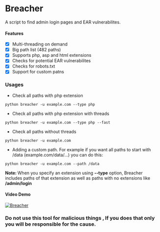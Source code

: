 # Breacher
A script to find admin login pages and EAR vulnerabilites.

#### Features
- [x] Multi-threading on demand
- [x] Big path list (482 paths)
- [x] Supports php, asp and html extensions
- [x] Checks for potential EAR vulnerabilites
- [x] Checks for robots.txt
- [x] Support for custom patns

### Usages
- Check all paths with php extension
```
python breacher -u example.com --type php
```
- Check all paths with php extension with threads
```
python breacher -u example.com --type php --fast
```
- Check all paths without threads
```
python breacher -u example.com
```
- Adding a custom path. For example if you want all paths to start with /data (example.com/data/...) you can do this:
```
python breacher -u example.com --path /data
```
<b>Note: </b> When you specify an extension using <b>--type</b> option, Breacher includes paths of that extension as well as paths with no extensions like <b>/admin/login</b>

#### Video Demo

[![Breacher](https://i.imgur.com/D9my9A5.png)](https://youtu.be/BEpt5JmcWPk)

### Do not use this tool for malicious things , If you does that only you will be responsible for the cause. 
